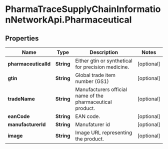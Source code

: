 # PharmaTraceSupplyChainInformationNetworkApi.Pharmaceutical

## Properties
Name | Type | Description | Notes
------------ | ------------- | ------------- | -------------
**pharmaceuticalId** | **String** | Either gtin or synthetical for precision medicine. | [optional] 
**gtin** | **String** | Global trade item number (GS1) | [optional] 
**tradeName** | **String** | Manufacturers official name of the pharmaceutical product. | [optional] 
**eanCode** | **String** | EAN code. | [optional] 
**manufacturerId** | **String** | Manufaturer id | [optional] 
**image** | **String** | Image URL representing the product. | [optional] 


